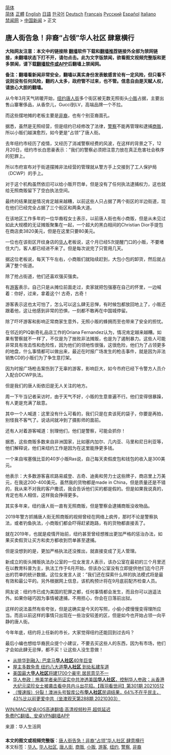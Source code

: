  <!-- 面包屑导航 --> <div class="breadcrumb"><!-- GTranslate: https://gtranslate.io/ -->  <div class="switcher notranslate">  <div class="selected">  <a href="#" onclick="return false;"> 简体</a>  </div>  <div class="option">  <a href="https://www.bannedbook.org" onclick="doGTranslate('zh-CN|zh-CN');jQuery('div.switcher div.selected a').html(jQuery(this).html());return false;" title="简体中文" class="nturl selected"> 简体</a>  <a href="https://www.bannedbook.org/zh-tw/" onclick="doGTranslate('zh-CN|zh-TW');jQuery('div.switcher div.selected a').html(jQuery(this).html());return false;" title="繁體中文" class="nturl"> 正體</a>  <a href="https://www.bannedbook.org/en/" onclick="doGTranslate('zh-CN|en');jQuery('div.switcher div.selected a').html(jQuery(this).html());return false;" title="English" class="nturl"> English</a>  <a href="https://www.bannedbook.org/ja/" onclick="doGTranslate('zh-CN|ja');jQuery('div.switcher div.selected a').html(jQuery(this).html());return false;" title="日本語" class="nturl"> 日語</a>  <a href="https://www.bannedbook.org/ko/" onclick="doGTranslate('zh-CN|ko');jQuery('div.switcher div.selected a').html(jQuery(this).html());return false;" title="한국어" class="nturl"> 한국어</a>  <a href="https://www.bannedbook.org/de/" onclick="doGTranslate('zh-CN|de');jQuery('div.switcher div.selected a').html(jQuery(this).html());return false;" title="Deutsch" class="nturl"> Deutsch</a>  <a href="https://www.bannedbook.org/fr/" onclick="doGTranslate('zh-CN|fr');jQuery('div.switcher div.selected a').html(jQuery(this).html());return false;" title="Français" class="nturl"> Français</a>  <a href="https://www.bannedbook.org/ru/" onclick="doGTranslate('zh-CN|ru');jQuery('div.switcher div.selected a').html(jQuery(this).html());return false;" title="Русский" class="nturl"> Русский</a>  <a href="https://www.bannedbook.org/es/" onclick="doGTranslate('zh-CN|es');jQuery('div.switcher div.selected a').html(jQuery(this).html());return false;" title="Español" class="nturl"> Español</a>  <a href="https://www.bannedbook.org/it/" onclick="doGTranslate('zh-CN|it');jQuery('div.switcher div.selected a').html(jQuery(this).html());return false;" title="Italiano" class="nturl"> Italiano</a>  </div>  </div>      <div class='breadcrumb-sub'><!-- Breadcrumb NavXT 6.3.0 --> <a href="https://www.bannedbook.org/" class="home">禁闻网</a> &gt; <a href="https://www.bannedbook.org/bnews/cnnews/" class="category">中国新闻</a> &gt; 正文</div></div><h2>唐人街告急！非裔“占领”华人社区 肆意横行</h2> <p class="notice"><b>大陆网友注意：本文中的链接除 <a href="https://github.com/bannedbook/fanqiang" >翻墙</a>软件下载和<a href="https://github.com/killgcd/justmysocks/blob/master/README.md">翻墙推荐</a>链接外全部为禁网链接，未翻墙状态下打不开，请勿点击。此为文字版禁闻，欲看图文视频完整版和更多禁闻，请下载<a href="https://github.com/bannedbook/fanqiang">翻墙软件或APP</a>后翻墙上禁闻网。</p><p>备注：翻墙看新闻非常安全，翻墙以真实身份发表敏感言论有一定风险，但只看不说则没有任何风险，翻的人太多，政府管不过来，也不管。信息自由是天赋人权，请放心大胆的翻墙。</b></p>  <div class="entry"> <p>从今年3月天气转暖开始，<a href="https://www.bannedbook.org/bnews/tag/%e7%ba%bd%e7%ba%a6/" class="st_tag internal_tag" rel="tag" title="标签 纽约 下的日志">纽约</a><a href="https://www.bannedbook.org/bnews/tag/%e5%94%90%e4%ba%ba%e8%a1%97/" class="st_tag internal_tag" rel="tag" title="标签 唐人街 下的日志">唐人街</a>多个街区被无数无照街头<a href="https://www.bannedbook.org/bnews/tag/%E5%B0%8F%E8%B4%A9/" class="st_tag internal_tag" rel="tag" title="标签 小贩 下的日志">小贩</a>占据，主要出售山寨奢侈品，从香奈儿，Gucci到LV，高端品牌一个不拉。</p> <p>而这些摆地摊的老板主要是<a href="https://www.bannedbook.org/bnews/tag/%E9%9D%9E%E8%A3%94/" class="st_tag internal_tag" rel="tag" title="标签 非裔 下的日志">非裔</a>，也有个别亚裔面孔。</p> <p>据悉，虽然是无照经营，但是纽约已经修改了法律，<a href="https://www.bannedbook.org/bnews/tag/%e8%ad%a6%e5%af%9f/" class="st_tag internal_tag" rel="tag" title="标签 警察 下的日志">警察</a>不能再管理和逮捕<a href="https://www.bannedbook.org/bnews/tag/%E5%95%86%E8%B4%A9/" class="st_tag internal_tag" rel="tag" title="标签 商贩 下的日志">商贩</a>，所以小贩们越演愈烈，如今更是&#8221;占领&#8221;了唐人街。</p> <p>去年纽约市经历了疫情，又经历了消减警察经费的风波，在这样的背景之下，12月20日，纽约市长白思豪表示：&#8221;我们的警察必须把注意力放在真正危害社会秩序的犯罪上。</p> <p>所以市府宣布对于街道摆摊非法经营的管理就从警方手上交接到了工人保护局（DCWP）的手上。</p> <p>对于这个机构虽然依旧可以给小贩开罚单，但是没有了任何执法逮捕权力，这也就给无照商贩留下了空白执法空间。</p> <p>最终的结果就是情况肯定越来越糟，以前这些人只占据了两个街区的半边街道，现在他们已经完全占据了三个街区和两条大道。</p> <p>在该地区工作多年的一位华裔程女士表示，以前唐人街也有小商贩，但是从未见过如此大规模的无证摊贩聚集在一起，一个超大的黑白相间的Christian Dior手提包在商店卖3820美元，但是在这里只要80美元。</p>  <p>一位也在该街区开纹身店的<a href="https://www.bannedbook.org/bnews/tag/%e5%8d%8e%e4%ba%ba/" class="st_tag internal_tag" rel="tag" title="标签 华人 下的日志">华人</a>老板说，这个月已经5次提醒门口的小贩，不要堵住大门，客人都已经进不来了。但是每次说完了只管用几天。</p> <p>据这位老板说，每天下午左右，小商贩们就陆续赶到，大包小包的卸货，然后就占满了整个街道。</p> <p>除了抢占街道，他们还喜欢强买强卖。</p> <p>有<a href="https://www.bannedbook.org/bnews/tag/%E6%B8%B8%E5%AE%A2/" class="st_tag internal_tag" rel="tag" title="标签 游客 下的日志">游客</a>表示，自己只是从摊位前面走过，卖家就把包强塞在自己的怀里，一边喊着：你好，过来，拿着这个! 古奇，古奇！</p> <p>游客表示这也太可怕了，怎么可以这么肆无忌惮，有时候包都放回地上了，小贩还跟着他，这让他感到非常的恐惧，一刻都不敢再在中国城停留。</p> <p>除了吓坏游客和影响正常商家生意外，无照小贩的蜂拥而至也带来了安全的担忧。</p> <p>在邻近的PIQ新奇礼品店工作的Oriana Fernandez认为，情况肯定越来越糟。如果有警察就不一样了，不仅是为了挫败非法摊贩，也是为了遏制暴力。这些人可能非常具有攻击性和危险性，因为他们的领地性很强，这很危险，他们为了占领更多的地盘，什么事情都可以做出来，最近在时报广场发生的枪击事件，就是因为非法销售CD的小贩们为了争生意打架。</p> <p>因为时报广场枪击案伤到了无辜的游客，影响巨大，如今市府已经下令警方人员介入配合DCWP执法。</p>  <p>但是我们的唐人街依旧是无人关注的地方。</p> <p>周一下午当记者采访时，由于天气不好，小贩的生意普遍不行。他们变得很暴躁，有人更是充满了敌意。</p> <p>其中一个人喊道：这里没有什么可看的，我们只是在卖该死的袋子，你要是再拍，别怪我不客气了。说话间就冲到了摄影师的面前。</p> <p>还有人对着游客喊道：别理他们，他们是警察，可能会抓你！</p> <p>据悉，这些商贩多数来自非洲国家，比如塞内加尔、几内亚、马里和尼日利亚等，他们解释说，他们来纽约工作是因为在这里能挣更多钱。</p> <p>一个来自埃塞俄比亚的40岁小贩Ras说，自己每天卖假皮包和钱包的收入是300美元。</p> <p>他表示：大多数游客喜欢路易威登、古奇、迪奥和劳力士这些牌子，商店里上万美元，在我这200-400美元。虽然我的货物都是made in China，但是质量还是不错的，我从来不对我的客户撒谎，我会告诉他们买的都是假的。但是如果我说真的，肯定也有人相信，这样我会挣得更多。</p> <p>其实多年来，纽约唐人街一直有无照商贩，但是警察会逮捕商贩没收物品。</p>  <p>2019年警方抓捕唐人街无照商贩的视频曾经在网络上疯传，那时不论是警察执法，或者钓鱼执法，小商贩们都会吓得赶紧跑路，有的货物都直接丢了。</p> <p>就在2019年，也就是疫情开始前，纽约甚至曾经想推出更加严格的惩治办法，如果买卖假货让买方和卖方都收到罚单甚至逮捕。</p> <p>但是没想到的是，更加严格执法还没推出，就直接变成了无人管理。</p> <p>新成立的街头摊贩执法办公室的一位女发言人表示，该办公室在最初的三个月里还在以教育科普为主，执法工作于6月开始，但该办公室没有立即提供他们迄今已开出的罚单的统计数据。这位女发言人说：&#8221;我们还在探索什么样的执法模式将是最有效和最公平的。另外根据网上信息，该机构预计将在9月底前配齐检查人员。</p> <p>网友说：纽约市已成为美国的犯罪之都，任何事情都会发生，而且你可以逍遥法外。如果你碰巧因为事情被逮捕，不用担心，你会在日落前出狱。</p> <p>这样的说法虽然有些夸张，但是这确实是今天的写照，小偷小摸慢慢变得理所应当。而且以前这样的事情只出现在一些治安较差的区，但是如今也开始占领一向平静的唐人街。</p> <p>今年年底，纽约将上任新的市长，大家觉得纽约还能回到过去吗？</p> <p>最后小编也想给华裔民众提个小建议，不要去买这些人的东西，因为有市场，他们才会如此肆无忌惮，都不买！让这些人没生意做！</p>  <ul class='op-related-articles' title='相关阅读'> <li><a href='https://www.bannedbook.org/bnews/baitai/20210705/1580708.html' target='_blank'>从排华到融入: 巴拿马<b>华人社区</b>40年巨变</a></li> <li><a href='https://www.bannedbook.org/bnews/cnnews/20210704/1580007.html' target='_blank'>屋主多数免责 纽约八大道<b>华人社区</b> 到处私建车道</a></li> <li><a href='https://www.bannedbook.org/bnews/lifebaike/20210516/1547635.html' target='_blank'>美国最大<b>华人社区</b>将建1700个豪宅 居民意见不一</a></li> <li><a href='https://www.bannedbook.org/bnews/bannedvideo/20210513/1545514.html' target='_blank'>华人参政｜旅美学者亲历证实中共渗透美国<b>华人社区</b>，控制华人参政；从香港大纪元梁珍女士被袭击看中共内斗出花招。【薇羽看世间】第301期 20210512</a></li> <li><a href='https://www.bannedbook.org/bnews/bannedvideo/20210303/1497574.html' target='_blank'>（慢速版）分裂！澳洲头号智库公布<b>华人社区</b>民调结果，64%不在乎民主，43%比以前更爱中共（坐澳观天第288期 20210303）</a></li> </ul> <p class="texttj"> <a href="https://github.com/bannedbook/fanqiang/wiki/V2ray%E6%9C%BA%E5%9C%BA" target="_blank">WIN/MAC/安卓/iOS高速翻墙:高清视频秒开,超低延迟</a><br/> <a href="https://github.com/bannedbook/fanqiang/wiki/%E7%A6%81%E9%97%BB%E7%BD%91%E5%AE%89%E5%8D%93%E7%BF%BB%E5%A2%99%E6%96%B0%E9%97%BBAPP" target="_blank">免费PC翻墙、安卓VPN翻墙APP</a></p><p> 来源：华人生活网 </p><a name='sharetosocial'></a>  <div style="margin-bottom:5px;padding-bottom:5px;clear:both"> <div id="archive-pix-1" class="banner-ads"> <!-- AuctionX Display platform tag START --> <div id="26318x728x90x621x_ADSLOT2" clicktrack="%%CLICK_URL_ESC%%"></div> <!-- AuctionX Display platform tag END --> </div> <div id="archive-pix-2" class="banner-ads"> <!-- AuctionX Display platform tag START --> <div id="26315x300x250x621x_ADSLOT2" clicktrack="%%CLICK_URL_ESC%%"></div> <!-- AuctionX Display platform tag END --> </div> </div>    <div id="archive-pix-1" class="banner-ads"> <!-- AuctionX Display platform tag START --> <div id="26318x728x90x621x_ADSLOT3" clicktrack="%%CLICK_URL_ESC%%"></div> <!-- AuctionX Display platform tag END --> </div> <div><b>本文的图文或视频完整版</b>：<a href='https://www.bannedbook.org/bnews/cnnews/20210717/1588692.html'>唐人街告急！非裔“占领”华人社区 肆意横行</a></div>  </div><!--END ENTRY--> <div class="postfooter"> <div>本文标签：<a href="https://www.bannedbook.org/bnews/tag/%e5%8d%8e%e4%ba%ba/" rel="tag">华人</a>, <a href="https://www.bannedbook.org/bnews/tag/%E5%8D%8E%E4%BA%BA%E7%A4%BE%E5%8C%BA/" rel="tag">华人社区</a>, <a href="https://www.bannedbook.org/bnews/tag/%e5%94%90%e4%ba%ba%e8%a1%97/" rel="tag">唐人街</a>, <a href="https://www.bannedbook.org/bnews/tag/%E5%95%86%E8%B4%A9/" rel="tag">商贩</a>, <a href="https://www.bannedbook.org/bnews/tag/%E5%B0%8F%E8%B4%A9/" rel="tag">小贩</a>, <a href="https://www.bannedbook.org/bnews/tag/%E6%B8%B8%E5%AE%A2/" rel="tag">游客</a>, <a href="https://www.bannedbook.org/bnews/tag/%e7%ba%bd%e7%ba%a6/" rel="tag">纽约</a>, <a href="https://www.bannedbook.org/bnews/tag/%e8%ad%a6%e5%af%9f/" rel="tag">警察</a>, <a href="https://www.bannedbook.org/bnews/tag/%E9%9D%9E%E8%A3%94/" rel="tag">非裔</a></div>  </div><!--END POSTFOOTER--> 